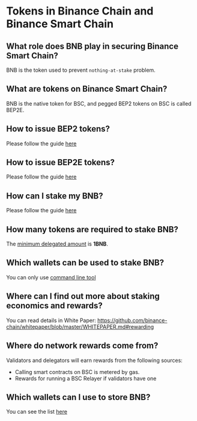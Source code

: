 # Tokens in Binance Chain and Binance Smart Chain

## What role does BNB play in securing Binance Smart Chain?

BNB is the token used to prevent `nothing-at-stake` problem.

## What are tokens on Binance Smart Chain?

BNB is the native token for BSC, and pegged BEP2 tokens on BSC is called BEP2E.

## How to issue BEP2 tokens?

Please follow the guide [here](https://community.binance.org/topic/2487/)

## How to issue BEP2E tokens?

Please follow the guide [here](../../smart-chain/developer/issue-BEP2E.md)

## How can I stake my BNB?

Please follow the guide [here](../../smart-chain/delegator/del-guide.md)

## How many tokens are required to stake BNB?

The [minimum delegated amount](../../smart-chain/validator/Parameter.md) is **1BNB**.

## Which wallets can be used to stake BNB?

You can only use [command line tool](https://github.com/binance-chain/smart-chain-binary/tree/pre-release/bc/cli)

## Where can I find out more about staking economics and rewards?

You can read details in White Paper: <https://github.com/binance-chain/whitepaper/blob/master/WHITEPAPER.md#rewarding>

## Where do network rewards come from?

Validators and delegators will earn rewards from the following sources:

* Calling smart contracts on BSC is metered by gas.
* Rewards for running a BSC Relayer if validators have one

## Which wallets can I use to store BNB?

You can see the list [here](../../wallets.md)
